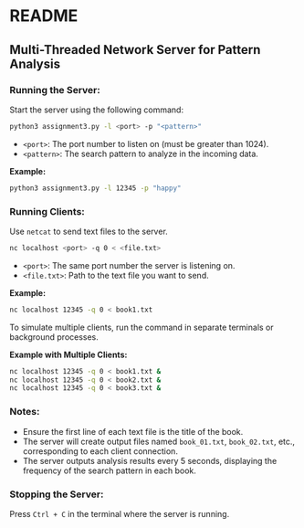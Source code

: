 # README

## Multi-Threaded Network Server for Pattern Analysis

### Running the Server:

Start the server using the following command:

```bash
python3 assignment3.py -l <port> -p "<pattern>"
```

- `<port>`: The port number to listen on (must be greater than 1024).
- `<pattern>`: The search pattern to analyze in the incoming data.

**Example:**

```bash
python3 assignment3.py -l 12345 -p "happy"
```

### Running Clients:

Use `netcat` to send text files to the server.

```bash
nc localhost <port> -q 0 < <file.txt>
```

- `<port>`: The same port number the server is listening on.
- `<file.txt>`: Path to the text file you want to send.

**Example:**

```bash
nc localhost 12345 -q 0 < book1.txt
```

To simulate multiple clients, run the command in separate terminals or background processes.

**Example with Multiple Clients:**

```bash
nc localhost 12345 -q 0 < book1.txt &
nc localhost 12345 -q 0 < book2.txt &
nc localhost 12345 -q 0 < book3.txt &
```

### Notes:

- Ensure the first line of each text file is the title of the book.
- The server will create output files named `book_01.txt`, `book_02.txt`, etc., corresponding to each client connection.
- The server outputs analysis results every 5 seconds, displaying the frequency of the search pattern in each book.

### Stopping the Server:

Press `Ctrl + C` in the terminal where the server is running.
